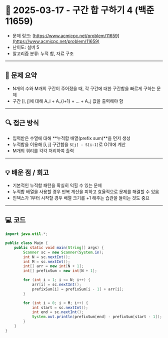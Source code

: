 # 📅 2025-03-17 - 구간 합 구하기 4 (백준 11659)

<!-- 문제 링크 -->
- 문제 링크: [https://www.acmicpc.net/problem/11659](https://www.acmicpc.net/problem/11659)
- 난이도: 실버 5
- 알고리즘 분류: 누적 합, 자료 구조

---

## 📌 문제 요약

- N개의 수와 M개의 구간이 주어졌을 때, 각 구간에 대한 구간합을 빠르게 구하는 문제
- 구간 [i, j]에 대해 A_i + A_{i+1} + ... + A_j 값을 출력해야 함

---

## 🔍 접근 방식

- 입력받은 수열에 대해 **누적합 배열(prefix sum)**을 먼저 생성
- 누적합을 이용해 [i, j] 구간합을 `S[j] - S[i-1]`로 O(1)에 계산
- M개의 쿼리를 각각 처리하여 출력

---

## 💡 배운 점 / 회고

- 기본적인 누적합 패턴을 확실히 익힐 수 있는 문제
- 누적합 배열을 사용할 경우 반복 계산을 피하고 효율적으로 문제를 해결할 수 있음
- 인덱스가 1부터 시작할 경우 배열 크기를 +1 해주는 습관을 들이는 것도 중요

---

## 💻 코드

```java
import java.util.*;

public class Main {
    public static void main(String[] args) {
        Scanner sc = new Scanner(System.in);
        int N = sc.nextInt();
        int M = sc.nextInt();
        int[] arr = new int[N + 1];
        int[] prefixSum = new int[N + 1];

        for (int i = 1; i <= N; i++) {
            arr[i] = sc.nextInt();
            prefixSum[i] = prefixSum[i - 1] + arr[i];
        }

        for (int i = 0; i < M; i++) {
            int start = sc.nextInt();
            int end = sc.nextInt();
            System.out.println(prefixSum[end] - prefixSum[start - 1]);
        }
    }
}
